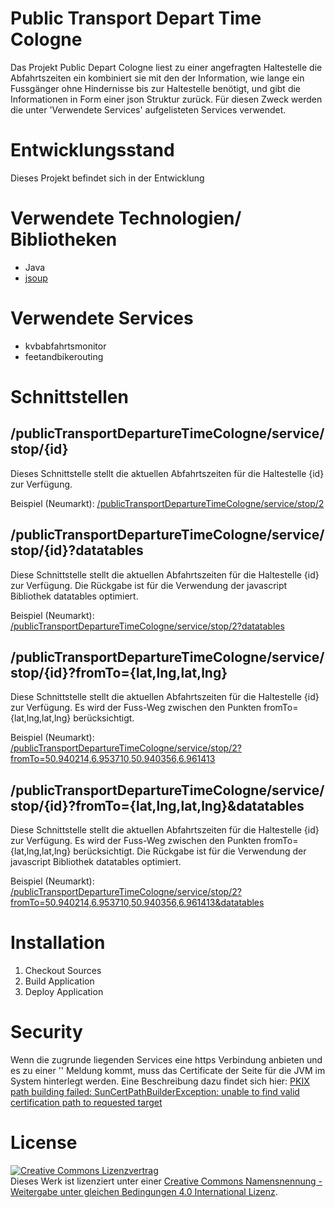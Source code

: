 # Public Transport Depart Time Cologne

Das Projekt Public Depart Cologne liest zu einer angefragten Haltestelle die Abfahrtszeiten ein kombiniert sie mit den der Information, wie lange ein Fussgänger ohne Hindernisse bis zur Haltestelle benötigt, und gibt die Informationen in Form einer json Struktur zurück. Für diesen Zweck werden die unter 'Verwendete Services' aufgelisteten Services verwendet.

# Entwicklungsstand

Dieses Projekt befindet sich in der Entwicklung

# Verwendete Technologien/ Bibliotheken

- Java
- [jsoup](https://jsoup.org/)

# Verwendete Services

- kvbabfahrtsmonitor
- feetandbikerouting

# Schnittstellen

## /publicTransportDepartureTimeCologne/service/stop/{id}

Dieses Schnittstelle stellt die aktuellen Abfahrtszeiten für die Haltestelle {id} zur Verfügung. 

Beispiel (Neumarkt):
[/publicTransportDepartureTimeCologne/service/stop/2](https://tom.cologne.codefor.de/publicTransportDepartureTimeCologne/service/stop/2)

## /publicTransportDepartureTimeCologne/service/stop/{id}?datatables

Diese Schnittstelle stellt die aktuellen Abfahrtszeiten für die Haltestelle {id} zur Verfügung. Die Rückgabe ist für die Verwendung der javascript Bibliothek datatables optimiert.

Beispiel (Neumarkt):
[/publicTransportDepartureTimeCologne/service/stop/2?datatables](https://tom.cologne.codefor.de/publicTransportDepartureTimeCologne/service/stop/2?datatables)

## /publicTransportDepartureTimeCologne/service/stop/{id}?fromTo={lat,lng,lat,lng}

Diese Schnittstelle stellt die aktuellen Abfahrtszeiten für die Haltestelle {id} zur Verfügung. Es wird der Fuss-Weg zwischen den Punkten fromTo={lat,lng,lat,lng} berücksichtigt.

Beispiel (Neumarkt):
[/publicTransportDepartureTimeCologne/service/stop/2?fromTo=50.940214,6.953710,50.940356,6.961413](https://tom.cologne.codefor.de/publicTransportDepartureTimeCologne/service/stop/2?fromTo=50.940214,6.953710,50.940356,6.961413)

## /publicTransportDepartureTimeCologne/service/stop/{id}?fromTo={lat,lng,lat,lng}&datatables

Diese Schnittstelle stellt die aktuellen Abfahrtszeiten für die Haltestelle {id} zur Verfügung. Es wird der Fuss-Weg zwischen den Punkten fromTo={lat,lng,lat,lng} berücksichtigt. Die Rückgabe ist für die Verwendung der javascript Bibliothek datatables optimiert.

Beispiel (Neumarkt):
[/publicTransportDepartureTimeCologne/service/stop/2?fromTo=50.940214,6.953710,50.940356,6.961413&datatables](https://tom.cologne.codefor.de/publicTransportDepartureTimeCologne/service/stop/2?fromTo=50.940214,6.953710,50.940356,6.961413&datatables)

# Installation

1. Checkout Sources
2. Build Application
3. Deploy Application

# Security

Wenn die zugrunde liegenden Services eine https Verbindung anbieten und es zu einer '' Meldung kommt, muss das Certificate der Seite für die JVM im System hinterlegt werden. Eine Beschreibung dazu findet sich hier: [PKIX path building failed: SunCertPathBuilderException: unable to find valid certification path to requested target](http://magicmonster.com/kb/prg/java/ssl/pkix_path_building_failed.html)

# License

<a rel="license" href="http://creativecommons.org/licenses/by-sa/4.0/"><img alt="Creative Commons Lizenzvertrag" style="border-width:0" src="https://i.creativecommons.org/l/by-sa/4.0/88x31.png" /></a><br />Dieses Werk ist lizenziert unter einer <a rel="license" href="http://creativecommons.org/licenses/by-sa/4.0/">Creative Commons Namensnennung - Weitergabe unter gleichen Bedingungen 4.0 International Lizenz</a>.
